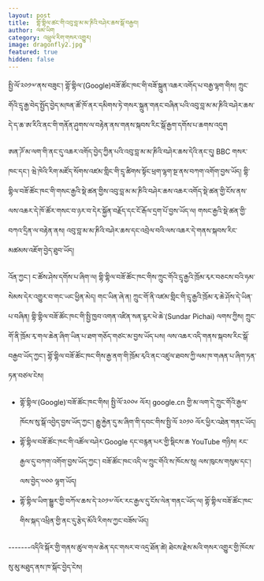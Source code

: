 ```yaml
---
layout: post
title:  གྷོ་གྷིལ་ཚང་གི་འབུ་བླ་མ་མ་ཎིའི་བཤེར་ཆས་སྒོ་བརྒྱབ།
author: ལམ་ཡིག
category: འཕྲུལ་རིག་གསར་འགྱུར།
image: dragonfly2.jpg
featured: true
hidden: false
---
```


སྤྱི་ལོ་༢༠༡༧་ནས་བཟུང་། གྷོ་གྷིལ་(Google)བཟོ་ཚོང་ཁང་གི་བཟོ་སྐྲུན་འཆར་འགོད་པ་བརྒྱ་ལྷག་གིས། ཀྲུང་གོའི་དྲྭ་རྒྱ་བེད་སྤྱོད་བྱེད་མཁན་ཚོ་ཁོ་ནར་དམིགས་ཏེ་གསར་སྐྲུན་གནང་བཞིན་པའི་འབུ་བླ་མ་མ་ཎིའི་བཤེར་ཆས་དེ་ད་ཆ་ཨ་རིའི་ནང་གི་གནོན་ཤུགས་ལ་བརྟེན་ནས་གནས་སྐབས་རིང་སྒོ་རྒྱག་དགོས་པ་ཆགས་འདུག

ཨན་ཌོ་མ་ལག་གི་ནང་དུ་འཆར་འགོད་བྱེད་ཀྱིན་པའི་འབུ་བླ་མ་མ་ཎིའི་བཤེར་ཆས་དེའི་ནང་དུ། BBC གསར་ཁང་དང་། ཝེ་ཁེའི་རིག་མཛོད་སོགས་འཛམ་གླིང་གི་དྲྭ་ཚིགས་སྟོང་ཕྲག་ལྷག་སྔ་ནས་བཀག་འགོག་བྱས་ཡོད། གྷི་གྷིལ་བཟོ་ཚོང་ཁང་གི་གསང་རྒྱའི་སྡེ་ཚན་གྱིས་འབུ་བླ་མ་མ་ཎིའི་བཤེར་ཆས་འཆར་འགོད་སྡེ་ཚན་གྱི་ངོས་ནས་ལས་འཆར་དེ་ཁོ་ཚོར་གསང་བ་ཉར་བ་དེར་སྐྱོན་བརྗོད་དང་ངོ་རྒོལ་དྲག་པོ་བྱས་ཡོད་ལ། གསང་རྒྱའི་སྡེ་ཚན་གྱི་བཀའ་དྲིན་ལ་བརྟེན་ནས། འབུ་བླ་མ་མ་ཎིའི་བཤེར་ཆས་དང་འབྲེལ་བའི་ལས་འཆར་དེ་གནས་སྐབས་རིང་མཚམས་འཇོག་བྱེད་ཐུབ་ཡོད།

འོན་ཀྱང་། ང་ཚོས་ཤེས་དགོས་པ་ཞིག་ལ།  གྷི་གྷིལ་བཟོ་ཚོང་ཁང་གིས་ཀྲུང་གོའི་དྲྭ་རྒྱའི་ཁྲོམ་རྭར་བཅངས་བའི་ཧམ་སེམས་དེར་འགྱུར་བ་གང་ཡང་ཕྱིན་མེད། གང་ཡིན་ཞེ་ན། ཀྲུང་གོ་ནི་འཛམ་གླིང་གི་དྲྭ་རྒྱའི་ཁྲོམ་རྭ་ཆེ་ཤོས་དེ་ཡིན་པ་བཞིན། གྷི་གྷིལ་བཟོ་ཚོང་ཁང་གི་སྤྱི་ཁྱབ་འགན་འཛིན་སན་ངྷར་ཕེ་ཆེ་(Sundar Pichai) ལགས་ཀྱིས། ཀྲུང་གོ་ནི་ཁྲོམ་རྭ་གལ་ཆེན་ཞིག་ཡིན་པ་ཐག་གཅོད་གཙང་མ་བྱས་ཡོད་པས། ལས་འཆར་འདི་གནས་སྐབས་རིང་སྒོ་བརྒྱབ་ཡོད་ཀྱང་། གྷོ་གྷིལ་བཟོ་ཚོང་ཁང་གིས་རྒྱ་ནག་གི་ཁྲོམ་རྭའི་ནང་འཛུལ་ཐབས་ཀྱི་ལམ་ཁ་གཞན་པ་ཞིག་ཏན་ཏན་བཙལ་ངེས།

- གྷོ་གྷིལ་(Google)་བཟོ་ཚོང་ཁང་གིས། སྤྱི་ལོ་༢༠༠༦ ལོར། google.cn གྱི་མ་ལག་དེ་ཀྲུང་གོའི་རྒྱལ་ཁོངས་སུ་སྒོ་འབྱེད་བྱས་ཡོད་ཀྱང་། རྒྱུ་རྐྱེན་དུ་མ་ཞིག་གི་དབང་གིས་སྤྱི་ལོ ༢༠༡༠ ལོར་ཕྱིར་འཐེན་གནང་ཡོད།
- གྷོ་གྷིལ་བཟོ་ཚོང་ཁང་གི་འཚོལ་བཤེར་Google དང་བརྙན་པར་གྱི་སྡིངས་ཆ YouTube གཉིས། རང་རྒྱལ་དུ་བཀག་འགོག་བྱས་ཡོད་ཀྱང་། བཟོ་ཚོང་ཁང་འདི་ལ་ཀྲུང་གོའི་ས་ཁོངས་སུ། ལས་ཁུངས་གསུམ་དང་། ལས་བྱེད་༧༠༠ ལྷག་ཡོད།
- གྷོ་གྷིལ་ཡིག་སྒྱུར་གྱི་བཀོལ་ཆས་དེ་༢༠༡༧་ལོར་རང་རྒྱལ་དུ་ངོས་ལེན་གནང་ཡོད་ལ། གྷོ་གྷིལ་བཟོ་ཚོང་ཁང་གིས་སྐད་འཕྲིན་གྱི་ནང་དུ་རྩེད་མོའི་རིགས་ཀྱང་བཟོས་ཡོད།


-------འདིའི་སྐོར་གྱི་གནས་ཚུལ་གལ་ཆེན་དང་གསར་བ་འདྲ་ཐོན་ཚེ། ཐེངས་རྗེས་མའི་གསར་འགྱུར་གྱི་ཁོངས་སུ་མུ་མཐུད་ནས་ཁ་སྐོང་བྱེད་ངེས།